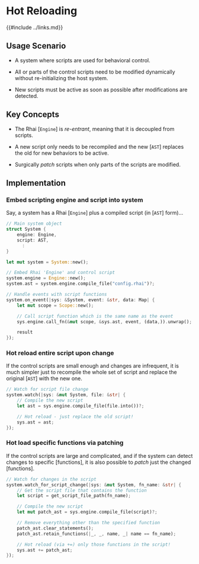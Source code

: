 Hot Reloading
=============

{{#include ../links.md}}


Usage Scenario
--------------

* A system where scripts are used for behavioral control.

* All or parts of the control scripts need to be modified dynamically without re-initializing the host system.

* New scripts must be active as soon as possible after modifications are detected.


Key Concepts
------------

* The Rhai [`Engine`] is _re-entrant_, meaning that it is decoupled from scripts.

* A new script only needs to be recompiled and the new [`AST`] replaces the old for new behaviors to be active.

* Surgically _patch_ scripts when only parts of the scripts are modified.


Implementation
--------------

### Embed scripting engine and script into system

Say, a system has a Rhai [`Engine`] plus a compiled script (in [`AST`] form)...

```rust no_run
// Main system object
struct System {
    engine: Engine,
    script: AST,
      :
}

let mut system = System::new();

// Embed Rhai 'Engine' and control script
system.engine = Engine::new();
system.ast = system.engine.compile_file("config.rhai")?;

// Handle events with script functions
system.on_event(|sys: &System, event: &str, data: Map| {
    let mut scope = Scope::new();

    // Call script function which is the same name as the event
    sys.engine.call_fn(&mut scope, &sys.ast, event, (data,)).unwrap();

    result
});
```

### Hot reload entire script upon change

If the control scripts are small enough and changes are infrequent, it is much simpler just to
recompile the whole set of script and replace the original [`AST`] with the new one.

```rust no_run
// Watch for script file change
system.watch(|sys: &mut System, file: &str| {
    // Compile the new script
    let ast = sys.engine.compile_file(file.into())?;

    // Hot reload - just replace the old script!
    sys.ast = ast;
});
```

### Hot load specific functions via patching

If the control scripts are large and complicated, and if the system can detect changes to specific [functions],
it is also possible to _patch_ just the changed [functions].

```rust no_run
// Watch for changes in the script
system.watch_for_script_change(|sys: &mut System, fn_name: &str| {
    // Get the script file that contains the function
    let script = get_script_file_path(fn_name);

    // Compile the new script
    let mut patch_ast = sys.engine.compile_file(script)?;

    // Remove everything other than the specified function
    patch_ast.clear_statements();
    patch_ast.retain_functions(|_, _, name, _| name == fn_name);

    // Hot reload (via +=) only those functions in the script!
    sys.ast += patch_ast;
});
```
